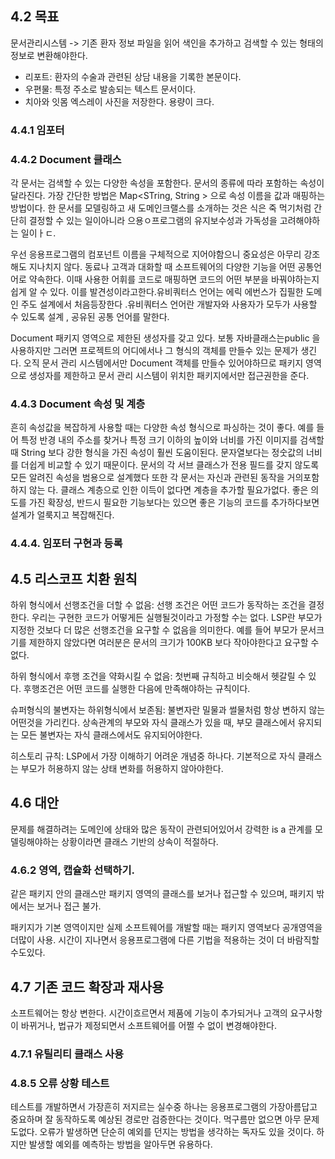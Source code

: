 ## 4.2 목표

문서관리시스템 -> 기존 환자 정보 파일을 읽어 색인을 추가하고 검색할 수 있는 형태의 정보로 변환해야한다. 

- 리포트: 환자의 수술과 관련된 상담 내용을 기록한 본문이다.
- 우편물: 특정 주소로 발송되는 텍스트 문서이다.
- 치아와 잇몸 엑스레이 사진을 저장한다. 용량이 크다.

### 4.4.1 임포터

### 4.4.2 Document 클래스

각 문서는 검색할 수 있는 다양한 속성을 포함한다. 문서의 종류에 따라 포함하는 속성이 달라진다. 가장 간단한 방법은 Map<STring, String > 으로 속성 이름을 값과 매핑하는 방법이다. 한 문서를 모델링하고 새 도메인크랠스를 소개하는 것은 식은 죽 먹기처럼 간단히 결정할 수 있는 일이아니라 으용ㅇ프로그램의 유지보수성과 가독성을 고려해야하는 일이ㅏㄷ. 


우선 응용프로그램의 컴포넌트 이름을 구체적으로 지어야함으니 중요성은 아무리 강조해도 지나치지 않다. 동료나 고객과 대화할 때 소프트웨어의 다양한 기능을 어떤 공통언어로 약속한다. 이때 사용한 어휘를 코드로 매핑하면 코드의 어떤 부분을 바꿔야하는지 쉽게 알 수 있다. 이를 발견성이라고한다.유비쿼터스 언어는 에릭 에번스가 집필한 도메인 주도 설계에서 처음등장한다 .유비쿼터스 언어란 개발자와 사용자가 모두가 사용할 수 있도록 설계 , 공유된 공통 언어를 말한다. 

Document 패키지 영역으로 제한된 생성자를 갖고 있다. 보통 자바클래스는public 을 사용하지만 그러면 프로젝트의 어디에서나 그 형식의 객체를 만들수 있는 문제가 생긴다. 오직 문서 관리 시스템에서만 Document 객체를 만들수 있어야하므로 패키지 영역으로 생성자를 제한하고 문서 관리 시스템이 위치한 패키지에서만 접근권한을 준다.

### 4.4.3  Document 속성 및 계층
흔히 속성값을 복잡하게 사용할 때는 다양한 속성 형식으로 파싱하는 것이 좋다. 예를 들어 특정 반경 내의 주소를 찾거나 특정 크기 이하의 높이와 너비를 가진 이미지를 검색할 때 String 보다 강한 형식을 가진 속성이 훨씬 도움이된다. 문자열보다는 정숫값의 너비를 더쉽게 비교할 수 있기 때문이다. 문서의 각 서브 클래스가 전용 필드를 갖지 않도록 모든 알려진 속성을 범용으로 설계했다 또한 각 문서는 자신과 관련된 동작을 거의포함하지 않는 다. 클래스 계층으로 인한 이득이 없다면 계층을 추가할 필요가없다. 좋은 의도를 가진 확장성, 반드시 필요한 기능보다는 있으면 좋은 기능의 코드를 추가하다보면 설계가 얼룩지고 복잡해진다.

### 4.4.4. 임포터 구현과 등록


## 4.5 리스코프 치환 원칙 

하위 형식에서 선행조건을 더할 수 없음: 선행 조건은 어떤 코드가 동작하는 조건을 결정한다. 우리는 구현한 코드가 어떻게든 실행될것이라고 가정할 수는 없다. LSP란 부모가 지정한 것보다 더 많은 선행조건을 요구할 수 없음을 의미한다. 예를 들어 부모가 문서크기를 제한하지 않았다면 여러분은 문서의 크기가 100KB 보다 작아야한다고 요구할 수 없다.

하위 형식에서 후행 조건을 약화시킬 수 없음: 첫번째 규칙하고 비슷해서 헷갈릴 수 있다. 후행조건은 어떤 코드를 실행한 다음에 만족해야하는 규칙이다. 

슈퍼형식의 불변자는 하위형식에서 보존됨: 불변자란 밀물과 썰물처럼 항상 변하지 않는 어떤것을 가리킨다. 상속관계의 부모와 자식 클래스가 있을 때, 부모 클래스에서 유지되는 모든 불변자는 자식 
클래스에서도 유지되어야한다.

히스토리 규칙: LSP에서 가장 이해하기 어려운 개념중 하나다. 기본적으로 자식 클래스는 부모가 허용하지 않는 상태 변화를 허용하지 않아야한다. 

## 4.6 대안

문제를 해결하려는 도메인에 상태와 많은 동작이 관련되어있어서 강력한 is a 관계를 모델링해야하는 상황이라면 클래스 기반의 상속이 적절하다. 

### 4.6.2 영역, 캡슐화 선택하기.

같은 패키지 안의 클래스만 패키지 영역의 클래스를 보거나 접근할 수 있으며, 패키지 밖에서는 보거나 접근 불가.

패키지가 기본 영역이지만 실제 소프트웨어를 개발할 때는 패키지 영역보다 공개영역을 더많이 사용. 시간이 지나면서 응용프로그램에 다른 기법을 적용하는 것이 더 바람직할 수도있다.


## 4.7 기존 코드 확장과 재사용


소프트웨어는 항상 변한다. 시간이흐르면서 제품에 기능이 추가되거나 고객의 요구사항이 바뀌거나, 법규가 제정되면서 소프트웨어를 어쩔 수 없이 변경해야한다.

### 4.7.1 유틸리티 클래스 사용


### 4.8.5 오류 상황 테스트

테스트를 개발하면서 가장흔히 저지르는 실수중 하나는 응용프로그램의 가장아름답고 중요하며 잘 동작하도록 예상된 경로만 검증한다는 것이다. 먹구름만 없으면 아무 문제도없다. 오류가 발생하면 단순히 예외를 던지는 방법을 생각하는 독자도 있을 것이다. 하지만 발생할 예외를 예측하는 방법을 알아두면 유용하다.